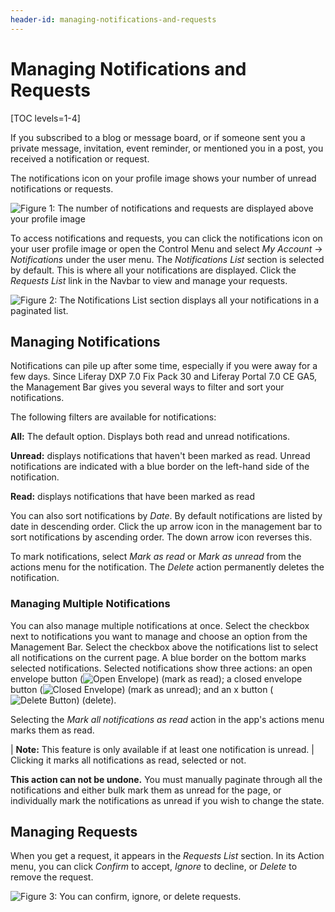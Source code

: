 ```yaml
---
header-id: managing-notifications-and-requests
---
```


# Managing Notifications and Requests

[TOC levels=1-4]

If you subscribed to a blog or message board, or if someone sent you a
private message, invitation, event reminder, or mentioned you in a post, you
received a notification or request.

The notifications icon on your profile image shows your number of unread
notifications or requests.

![Figure 1: The number of notifications and requests are displayed above your profile image](../../../images/notifications-icon.png)

To access notifications and requests, you can click the notifications 
icon on your user profile image or open the Control Menu and select 
*My Account* &rarr; *Notifications* under the user menu. The 
*Notifications List* section is selected by default. This is where all your 
notifications are displayed. Click the *Requests List* link in the Navbar to 
view and manage your requests. 

![Figure 2: The *Notifications List* section displays all your notifications in a paginated list.](../../../images/notifications-list.png)

## Managing Notifications

Notifications can pile up after some time, especially if you were away for a few
days. Since Liferay DXP 7.0 Fix Pack 30 and Liferay Portal 7.0 CE GA5, the
Management Bar gives you several ways to filter and sort your notifications. 

The following filters are available for notifications:

**All:** The default option. Displays both read and unread notifications.

**Unread:** displays notifications that haven't been marked as read. Unread 
notifications are indicated with a blue border on the left-hand side of the 
notification.

**Read:** displays notifications that have been marked as read

You can also sort notifications by *Date*. By default notifications are 
listed by date in descending order. Click the up arrow icon in the management 
bar to sort notifications by ascending order. The down arrow icon reverses this. 

To mark notifications, select *Mark as read* or *Mark as unread* from the
actions menu for the notification. The *Delete* action permanently deletes the
notification.

### Managing Multiple Notifications

You can also manage multiple notifications at once. Select the checkbox next to
notifications you want to manage and choose an option from the Management Bar.
Select the checkbox above the notifications list to select all notifications on
the current page. A blue border on the bottom marks selected notifications.
Selected notifications show three actions: an open envelope button (![Open
Envelope](../../../images/button-envelope-open.png)) (mark as read); a closed
envelope button (![Closed Envelope](../../../images/button-envelope-closed.png))
(mark as unread); and an x button (![Delete
Button](../../../images/button-delete.png)) (delete).

Selecting the *Mark all notifications as read* action in the app's actions menu
marks them as read.

| **Note:** This feature is only available if at least one notification is unread.
| Clicking it marks all notifications as read, selected or not.

**This action can not be undone.** You must manually paginate through all 
the notifications and either bulk mark them as unread for the page, or 
individually mark the notifications as unread if you wish to change the state.

## Managing Requests

When you get a request, it appears in the *Requests List* section. 
In its Action menu, you can click *Confirm* to accept, *Ignore* to decline, or
*Delete* to remove the request. 

![Figure 3: You can confirm, ignore, or delete requests.](../../../images/notifications-requests-list.png)
